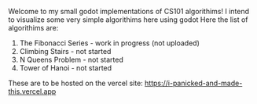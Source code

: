 Welcome to my small godot implementations of CS101 algorithims!
I intend to visualize some very simple algorithims here using godot
Here the list of algorithims are:
1. The Fibonacci Series - work in progress (not uploaded)
2. Climbing Stairs - not started
3. N Queens Problem - not started
4. Tower of Hanoi - not started

These are to be hosted on the vercel site: https://i-panicked-and-made-this.vercel.app
